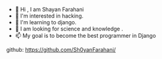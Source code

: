 
- 👋 Hi , I am Shayan Farahani
- 👀 I'm interested in hacking.
- 🌱 I'm learning to django.
- 💞️ I am looking for science and knowledge .
- 📫 My goal is to become the best programmer in Django


 github: https://github.com/Sh0yanFarahani/
